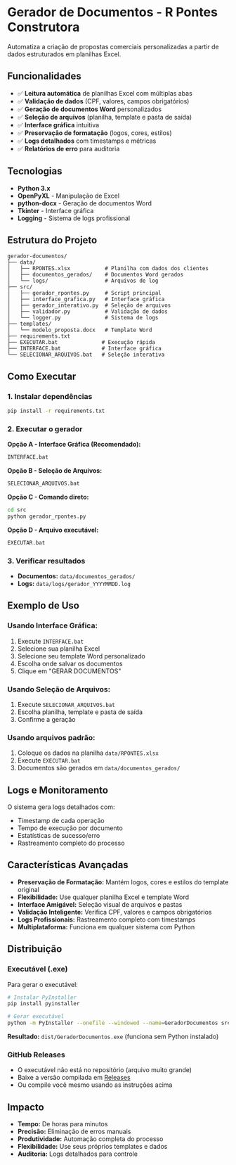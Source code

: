 # Gerador de Documentos - R Pontes Construtora

Automatiza a criação de propostas comerciais personalizadas a partir de dados estruturados em planilhas Excel.

## Funcionalidades

- ✅ **Leitura automática** de planilhas Excel com múltiplas abas
- ✅ **Validação de dados** (CPF, valores, campos obrigatórios)
- ✅ **Geração de documentos Word** personalizados
- ✅ **Seleção de arquivos** (planilha, template e pasta de saída)
- ✅ **Interface gráfica** intuitiva
- ✅ **Preservação de formatação** (logos, cores, estilos)
- ✅ **Logs detalhados** com timestamps e métricas
- ✅ **Relatórios de erro** para auditoria

## Tecnologias

- **Python 3.x**
- **OpenPyXL** - Manipulação de Excel
- **python-docx** - Geração de documentos Word
- **Tkinter** - Interface gráfica
- **Logging** - Sistema de logs profissional

## Estrutura do Projeto

```
gerador-documentos/
├── data/
│   ├── RPONTES.xlsx           # Planilha com dados dos clientes
│   ├── documentos_gerados/    # Documentos Word gerados
│   └── logs/                  # Arquivos de log
├── src/
│   ├── gerador_rpontes.py     # Script principal
│   ├── interface_grafica.py   # Interface gráfica
│   ├── gerador_interativo.py  # Seleção de arquivos
│   ├── validador.py           # Validação de dados
│   └── logger.py              # Sistema de logs
├── templates/
│   └── modelo_proposta.docx   # Template Word
├── requirements.txt
├── EXECUTAR.bat              # Execução rápida
├── INTERFACE.bat             # Interface gráfica
└── SELECIONAR_ARQUIVOS.bat   # Seleção interativa
```

## Como Executar

### 1. Instalar dependências

```bash
pip install -r requirements.txt
```

### 2. Executar o gerador

**Opção A - Interface Gráfica (Recomendado):**

```bash
INTERFACE.bat
```

**Opção B - Seleção de Arquivos:**

```bash
SELECIONAR_ARQUIVOS.bat
```

**Opção C - Comando direto:**

```bash
cd src
python gerador_rpontes.py
```

**Opção D - Arquivo executável:**

```bash
EXECUTAR.bat
```

### 3. Verificar resultados

- **Documentos:** `data/documentos_gerados/`
- **Logs:** `data/logs/gerador_YYYYMMDD.log`

## Exemplo de Uso

### **Usando Interface Gráfica:**

1. Execute `INTERFACE.bat`
2. Selecione sua planilha Excel
3. Selecione seu template Word personalizado
4. Escolha onde salvar os documentos
5. Clique em "GERAR DOCUMENTOS"

### **Usando Seleção de Arquivos:**

1. Execute `SELECIONAR_ARQUIVOS.bat`
2. Escolha planilha, template e pasta de saída
3. Confirme a geração

### **Usando arquivos padrão:**

1. Coloque os dados na planilha `data/RPONTES.xlsx`
2. Execute `EXECUTAR.bat`
3. Documentos são gerados em `data/documentos_gerados/`

## Logs e Monitoramento

O sistema gera logs detalhados com:

- Timestamp de cada operação
- Tempo de execução por documento
- Estatísticas de sucesso/erro
- Rastreamento completo do processo

## Características Avançadas

- **Preservação de Formatação:** Mantém logos, cores e estilos do template original
- **Flexibilidade:** Use qualquer planilha Excel e template Word
- **Interface Amigável:** Seleção visual de arquivos e pastas
- **Validação Inteligente:** Verifica CPF, valores e campos obrigatórios
- **Logs Profissionais:** Rastreamento completo com timestamps
- **Multiplataforma:** Funciona em qualquer sistema com Python

## Distribuição

### **Executável (.exe)**

Para gerar o executável:

```bash
# Instalar PyInstaller
pip install pyinstaller

# Gerar executável
python -m PyInstaller --onefile --windowed --name=GeradorDocumentos src/interface_grafica.py
```

**Resultado:** `dist/GeradorDocumentos.exe` (funciona sem Python instalado)

### **GitHub Releases**

- O executável não está no repositório (arquivo muito grande)
- Baixe a versão compilada em [Releases](../../releases)
- Ou compile você mesmo usando as instruções acima

## Impacto

- **Tempo:** De horas para minutos
- **Precisão:** Eliminação de erros manuais
- **Produtividade:** Automação completa do processo
- **Flexibilidade:** Use seus próprios templates e dados
- **Auditoria:** Logs detalhados para controle
